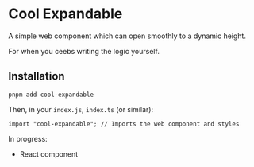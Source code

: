 # Cool Expandable

A simple web component which can open smoothly to a dynamic height.

For when you ceebs writing the logic yourself.

## Installation
```
pnpm add cool-expandable
```

Then, in your `index.js`, `index.ts` (or similar):
```
import "cool-expandable"; // Imports the web component and styles
```
In progress:
* React component
